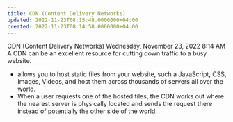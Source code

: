 ```yaml
---
title: CDN (Content Delivery Networks)
updated: 2022-11-23T08:15:48.0000000+04:00
created: 2022-11-23T08:14:58.0000000+04:00
---
```


CDN (Content Delivery Networks)
Wednesday, November 23, 2022
8:14 AM
A CDN can be an excellent resource for cutting down traffic to a busy website.
- allows you to host static files from your website, such a JavaScript, CSS, Images, Videos, and host them across thousands of servers all over the world.
- When a user requests one of the hosted files, the CDN works out where the nearest server is physically located and sends the request there instead of potentially the other side of the world.
